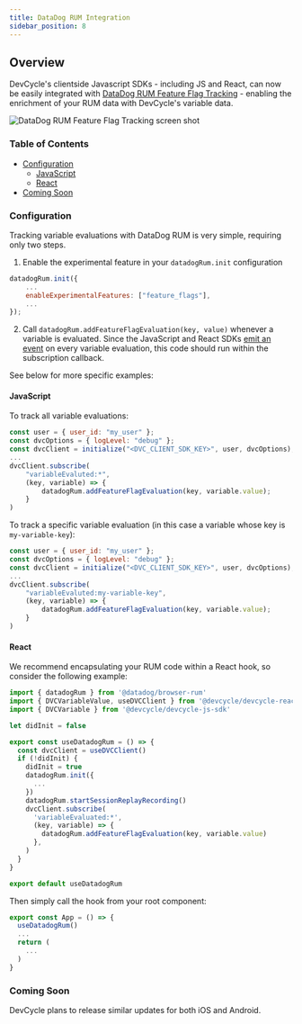 ```yaml
---
title: DataDog RUM Integration
sidebar_position: 8
---
```


## Overview

DevCycle's clientside Javascript SDKs - including JS and React, can now be easily integrated with [DataDog RUM Feature Flag Tracking](https://docs.datadoghq.com/real_user_monitoring/feature_flag_tracking) - enabling the enrichment of your RUM data with DevCycle's variable data.

![DataDog RUM Feature Flag Tracking screen shot](/datadog-rum-screenshot.png)

### Table of Contents
- [Configuration](#configuration)
  - [JavaScript](#javascript)
  - [React](#react)
- [Coming Soon](#coming-soon)
  
### Configuration
Tracking variable evaluations with DataDog RUM is very simple, requiring only two steps.

1. Enable the experimental feature in your `datadogRum.init` configuration

```jsx
datadogRum.init({
    ...
    enableExperimentalFeatures: ["feature_flags"],
    ...
});
```

2. Call `datadogRum.addFeatureFlagEvaluation(key, value)` whenever a variable is evaluated. Since the JavaScript and React SDKs [emit an event](https://docs.devcycle.com/sdk/client-side-sdks/javascript/javascript-usage#subscribing-to-sdk-events) on every variable evaluation, this code should run within the subscription callback.

See below for more specific examples:

#### JavaScript

To track all variable evaluations:

```jsx
const user = { user_id: "my_user" };
const dvcOptions = { logLevel: "debug" };
const dvcClient = initialize("<DVC_CLIENT_SDK_KEY>", user, dvcOptions); 
...
dvcClient.subscribe(
    "variableEvaluted:*",
    (key, variable) => {
        datadogRum.addFeatureFlagEvaluation(key, variable.value);
    }
)
```

To track a specific variable evaluation (in this case a variable whose key is `my-variable-key`):

```jsx
const user = { user_id: "my_user" };
const dvcOptions = { logLevel: "debug" };
const dvcClient = initialize("<DVC_CLIENT_SDK_KEY>", user, dvcOptions); 
...
dvcClient.subscribe(
    "variableEvaluted:my-variable-key",
    (key, variable) => {
        datadogRum.addFeatureFlagEvaluation(key, variable.value);
    }
)
```

#### React

We recommend encapsulating your RUM code within a React hook, so consider the following example:

```jsx
import { datadogRum } from '@datadog/browser-rum'
import { DVCVariableValue, useDVCClient } from '@devcycle/devcycle-react-sdk'
import { DVCVariable } from '@devcycle/devcycle-js-sdk'

let didInit = false

export const useDatadogRum = () => {
  const dvcClient = useDVCClient()
  if (!didInit) {
    didInit = true
    datadogRum.init({
      ...
    })
    datadogRum.startSessionReplayRecording()
    dvcClient.subscribe(
      'variableEvaluated:*',
      (key, variable) => {
        datadogRum.addFeatureFlagEvaluation(key, variable.value)
      },
    )
  }
}

export default useDatadogRum
```

Then simply call the hook from your root component:

```jsx
export const App = () => {
  useDatadogRum()
  ...
  return (
    ...
  )
}
```

### Coming Soon

DevCycle plans to release similar updates for both iOS and Android.
